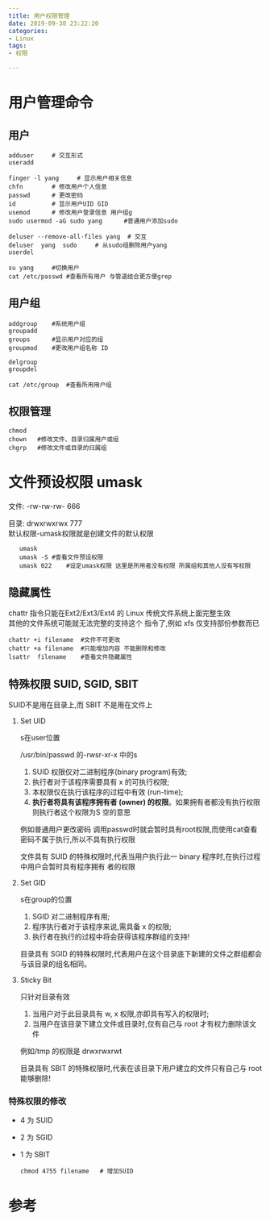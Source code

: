 ```yaml
---
title: 用户权限管理
date: 2019-09-30 23:22:20
categories:
- Linux
tags:
- 权限

---
```

# 用户管理命令
## 用户
    adduser     # 交互形式   
    useradd
    
    finger -l yang     # 显示用户相关信息
    chfn        # 修改用户个人信息
    passwd      # 更改密码
    id          # 显示用户UID GID
    usemod      # 修改用户登录信息 用户组g
    sudo usermod -aG sudo yang      #普通用户添加sudo
    
    deluser --remove-all-files yang  # 交互
    deluser  yang  sudo     # 从sudo组删除用户yang
    userdel
    
    su yang     #切换用户
    cat /etc/passwd #查看所有用户 与管道结合更方便grep
    
## 用户组
    addgroup    #系统用户组
    groupadd
    groups      #显示用户对应的组
    groupmod    #更改用户组名称 ID
    
    delgroup
    groupdel   
    
    cat /etc/group  #查看所用用户组 
    
## 权限管理
    chmod
    chown   #修改文件、目录归属用户或组
    chgrp   #修改文件或目录的归属组   
    
# 文件预设权限 umask
文件: -rw-rw-rw-  666

目录: drwxrwxrwx  777      
默认权限-umask权限就是创建文件的默认权限
       
       umask
       umask -S #查看文件预设权限
       umask 022    #设定umask权限 这里是所用者没有权限 所属组和其他人没有写权限
## 隐藏属性
chattr 指令只能在Ext2/Ext3/Ext4 的 Linux 传统文件系统上面完整生效   
其他的文件系统可能就无法完整的支持这个
指令了,例如 xfs 仅支持部份参数而已  
    
    chattr +i filename  #文件不可更改
    chattr +a filename  #只能增加内容 不能删除和修改
    lsattr  filename    #查看文件隐藏属性
## 特殊权限 SUID, SGID, SBIT
SUID不是用在目录上,而 SBIT 不是用在文件上
1. Set UID

    s在user位置
    
    /usr/bin/passwd 的-rwsr-xr-x 中的s
    1. SUID 权限仅对二进制程序(binary program)有效;
    2. 执行者对于该程序需要具有 x 的可执行权限;
    3. 本权限仅在执行该程序的过程中有效 (run-time);
    4. **执行者将具有该程序拥有者 (owner) 的权限**。如果拥有者都没有执行权限 则执行者这个权限为S 空的意思
    
    例如普通用户更改密码 调用passwd时就会暂时具有root权限,而使用cat查看密码不属于执行,所以不具有执行权限
    
    文件具有 SUID 的特殊权限时,代表当用户执行此一 binary 程序时,在执行过程中用户会暂时具有程序拥有
    者的权限
       
2. Set GID       
    
    s在group的位置
    
    1. SGID 对二进制程序有用;
    2. 程序执行者对于该程序来说,需具备 x 的权限;
    3. 执行者在执行的过程中将会获得该程序群组的支持!
    
    目录具有 SGID 的特殊权限时,代表用户在这个目录底下新建的文件之群组都会与该目录的组名相同。    
3. Sticky Bit

    只针对目录有效
    
    1. 当用户对于此目录具有 w, x 权限,亦即具有写入的权限时;
    2. 当用户在该目录下建立文件或目录时,仅有自己与 root 才有权力删除该文件
    
    例如/tmp 的权限是 drwxrwxrwt
    
    目录具有 SBIT 的特殊权限时,代表在该目录下用户建立的文件只有自己与 root 能够删除!

### 特殊权限的修改
- 4 为 SUID
- 2 为 SGID
- 1 为 SBIT  
    
      chmod 4755 filename   # 增加SUID         

    
# 参考
